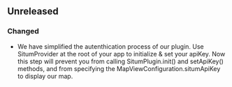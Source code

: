 ## Unreleased

### Changed

- We have simplified the autenthication process of our plugin. Use SitumProvider at the root of your app to initialize & set your apiKey. Now this step will prevent you from calling SitumPlugin.init() and setApiKey() methods, and from specifying the MapViewConfiguration.situmApiKey to display our map.
